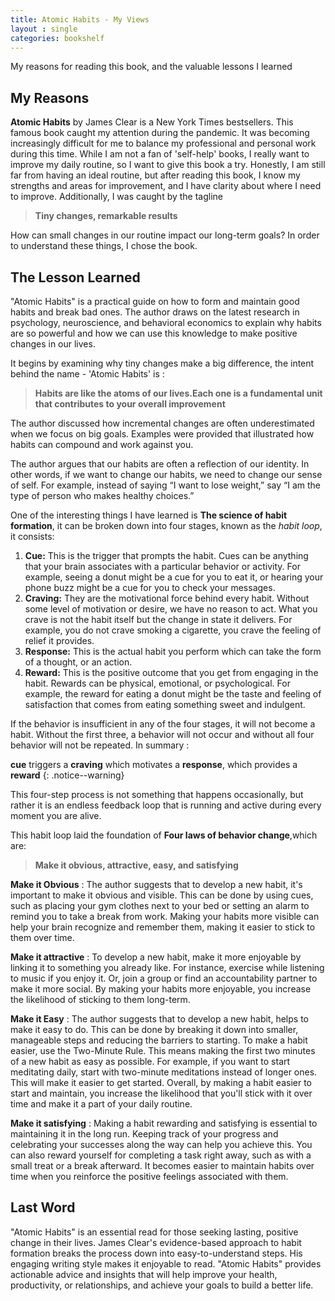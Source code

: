 ```yaml
---
title: Atomic Habits - My Views
layout : single
categories: bookshelf
---
```

My reasons for reading this book, and the valuable lessons I learned 

## My Reasons

**Atomic Habits** by James Clear is a New York Times bestsellers. This famous book caught my attention during the pandemic. It was becoming increasingly difficult for me to balance my professional and personal work during this time. While I am not a fan of 'self-help' books, I really want to improve my daily routine, so I want to give this book a try. Honestly, I am still far from having an ideal routine, but after reading this book, I know my strengths and areas for improvement, and I have clarity about where I need to improve. Additionally, I was caught by the tagline 

> **Tiny changes, remarkable results**

How can small changes in our routine impact our long-term goals? In order to understand these things, I chose the book.

## The Lesson Learned

"Atomic Habits" is a practical guide on how to form and maintain good habits and break bad ones. The author draws on the latest research in psychology, neuroscience, and behavioral economics to explain why habits are so powerful and how we can use this knowledge to make positive changes in our lives.

It begins by examining why tiny changes make a big difference, the intent behind the name - 'Atomic Habits' is :

> **Habits are like the atoms of our lives.Each one is a fundamental unit that contributes to your overall improvement**

The author discussed how incremental changes are often underestimated when we focus on big goals. Examples were provided that illustrated how habits can compound and work against you.

The author argues that our habits are often a reflection of our identity. In other words, if we want to change our habits, we need to change our sense of self. For example, instead of saying “I want to lose weight,” say “I am the type of person who makes healthy choices.”

One of the interesting things I have learned is **The science of habit formation**, it can be broken down into four stages, known as the *habit loop*, it consists:

<ol>
    <li><b>Cue:</b> This is the trigger that prompts the habit. Cues can be anything that your brain associates with a particular behavior or activity. For example, seeing a donut might be a cue for you to eat it, or hearing your phone buzz might be a cue for you to check your messages.</li>
    <li><b>Craving:</b> They are the motivational force behind every habit. Without some level of motivation or desire, we have no reason to act. What you crave is not the habit itself but the change in state it delivers. For example, you do not crave smoking a cigarette, you crave the feeling of relief it provides.</li>
    <li><b>Response:</b> This is the actual habit you perform which can take the form of a thought, or an action.</li>
    <li><b>Reward:</b> This is the positive outcome that you get from engaging in the habit. Rewards can be physical, emotional, or psychological. For example, the reward for eating a donut might be the taste and feeling of satisfaction that comes from eating something sweet and indulgent.</li>
</ol>

If the behavior is insufficient in any of the four stages, it will not become a habit. Without the first three, a behavior will not occur and without all four behavior will not be repeated. In summary :

**cue** triggers a **craving** which motivates a **response**, which provides a **reward**
{: .notice--warning}

This four-step process is not something that happens occasionally, but rather it is an endless feedback loop that is running and active during every moment you are alive.

This habit loop laid the foundation of **Four laws of behavior change**,which are:

> **Make it obvious, attractive, easy, and satisfying**


**Make it Obvious** : The author suggests that to develop a new habit, it's important to make it obvious and visible. This can be done by using cues, such as placing your gym clothes next to your bed or setting an alarm to remind you to take a break from work. Making your habits more visible can help your brain recognize and remember them, making it easier to stick to them over time.

**Make it attractive** : To develop a new habit, make it more enjoyable by linking it to something you already like. For instance, exercise while listening to music if you enjoy it. Or, join a group or find an accountability partner to make it more social. By making your habits more enjoyable, you increase the likelihood of sticking to them long-term.

**Make it Easy** : The author suggests that to develop a new habit, helps to make it easy to do. This can be done by breaking it down into smaller, manageable steps and reducing the barriers to starting.
To make a habit easier, use the Two-Minute Rule. This means making the first two minutes of a new habit as easy as possible. For example, if you want to start meditating daily, start with two-minute meditations instead of longer ones. This will make it easier to get started.
Overall, by making a habit easier to start and maintain, you increase the likelihood that you'll stick with it over time and make it a part of your daily routine.

**Make it satisfying** : Making a habit rewarding and satisfying is essential to maintaining it in the long run. Keeping track of your progress and celebrating your successes along the way can help you achieve this. You can also reward yourself for completing a task right away, such as with a small treat or a break afterward. It becomes easier to maintain habits over time when you reinforce the positive feelings associated with them.

## Last Word
"Atomic Habits" is an essential read for those seeking lasting, positive change in their lives. James Clear's evidence-based approach to habit formation breaks the process down into easy-to-understand steps. His engaging writing style makes it enjoyable to read. "Atomic Habits" provides actionable advice and insights that will help improve your health, productivity, or relationships, and achieve your goals to build a better life.




